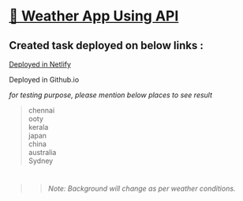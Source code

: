# [🔗 Weather App Using API](https://weather-app-using-api-sk7.netlify.app/)

## Created task deployed on below links :

<a href="https://weather-app-using-api-sk7.netlify.app/">Deployed in Netlify</a>

Deployed in Github.io

<i>for testing purpose, please mention below places to see result</i>

> chennai </br>
> ooty </br>
> kerala </br>
> japan </br>
> china </br>
> australia </br>
> Sydney </br>

#

> > <i>Note: Background will change as per weather conditions.</i>

#
